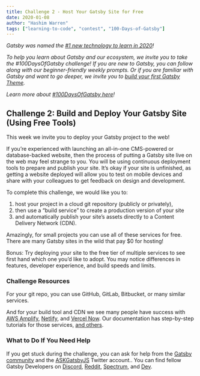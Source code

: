 ```yaml
---
title: Challenge 2 - Host Your Gatsby Site for Free
date: 2020-01-08
author: "Hashim Warren"
tags: ["learning-to-code", "contest", "100-Days-of-Gatsby"]
---
```


_Gatsby was named the [#1 new technology to learn in 2020](https://www.cnbc.com/2019/12/02/10-hottest-tech-skills-that-could-pay-off-most-in-2020-says-new-report.html)!_

_To help you learn about Gatsby and our ecosystem, we invite you to take the #100DaysOfGatsby challenge! If you are new to Gatsby, you can follow along with our beginner-friendly weekly prompts. Or if you are familiar with Gatsby and want to go deeper, we invite you to [build your first Gatsby Theme](/docs/themes/building-themes/)._

_Learn more about [#100DaysOfGatsby here](/blog/100days)!_

## Challenge 2: Build and Deploy Your Gatsby Site (Using Free Tools)

This week we invite you to deploy your Gatsby project to the web!

If you’re experienced with launching an all-in-one CMS-powered or database-backed website, then the process of putting a Gatsby site live on the web may feel strange to you. You will be using continuous deployment tools to prepare and publish your site. It’s okay if your site is unfinished, as getting a website deployed will allow you to test on mobile devices and share with your colleagues to get feedback on design and development.

To complete this challenge, we would like you to:

1. host your project in a cloud git repository (publicly or privately),
2. then use a “build service” to create a production version of your site
3. and automatically publish your site’s assets directly to a Content Delivery Network (CDN).

Amazingly, for small projects you can use all of these services for free. There are many Gatsby sites in the wild that pay \$0 for hosting!

Bonus: Try deploying your site to the free tier of multiple services to see first hand which one you’d like to adopt. You may notice differences in features, developer experience, and build speeds and limits.

### Challenge Resources

For your git repo, you can use GitHub, GitLab, Bitbucket, or many similar services.

And for your build tool and CDN we see many people have success with [AWS Amplify](/docs/deploying-to-aws-amplify/), [Netlify](/docs/deploying-to-netlify/), and [Vercel Now](/docs/deploying-to-now). Our documentation has step-by-step tutorials for those services, [and others](/docs/deploying-and-hosting/).

### What to Do If You Need Help

If you get stuck during the challenge, you can ask for help from the [Gatsby community](/contributing/community/) and the [ASKGatsbyJS](https://twitter.com/AskGatsbyJS) Twitter account.. You can find fellow Gatsby Developers on [Discord](https://discordapp.com/invite/gatsby), [Reddit](https://www.reddit.com/r/gatsbyjs/), [Spectrum](https://spectrum.chat/gatsby-js), and [Dev](https://dev.to/t/gatsby).
